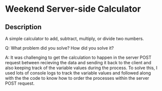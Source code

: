 # Weekend Server-side Calculator


## Description

A simple calculator to add, subtract, multiply, or divide two numbers.


Q: What problem did you solve? How did you solve it?

A: It was challenging to get the calculation to happen in the server POST request between recieving the data and sending it back to the client and also keeping track of the variable values during the process. To solve this, I used lots of console logs to track the variable values and followed along with the the code to know how to order the processes within the server POST request.

